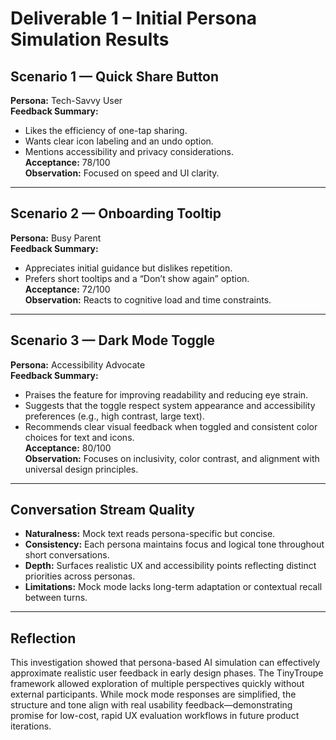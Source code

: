 # Deliverable 1 – Initial Persona Simulation Results

## Scenario 1 — Quick Share Button
**Persona:** Tech-Savvy User  
**Feedback Summary:**  
- Likes the efficiency of one-tap sharing.  
- Wants clear icon labeling and an undo option.  
- Mentions accessibility and privacy considerations.  
**Acceptance:** 78/100  
**Observation:** Focused on speed and UI clarity.

---

## Scenario 2 — Onboarding Tooltip
**Persona:** Busy Parent  
**Feedback Summary:**  
- Appreciates initial guidance but dislikes repetition.  
- Prefers short tooltips and a “Don’t show again” option.  
**Acceptance:** 72/100  
**Observation:** Reacts to cognitive load and time constraints.

---

## Scenario 3 — Dark Mode Toggle
**Persona:** Accessibility Advocate  
**Feedback Summary:**  
- Praises the feature for improving readability and reducing eye strain.  
- Suggests that the toggle respect system appearance and accessibility preferences (e.g., high contrast, large text).  
- Recommends clear visual feedback when toggled and consistent color choices for text and icons.  
**Acceptance:** 80/100  
**Observation:** Focuses on inclusivity, color contrast, and alignment with universal design principles.

---

## Conversation Stream Quality
- **Naturalness:** Mock text reads persona-specific but concise.  
- **Consistency:** Each persona maintains focus and logical tone throughout short conversations.  
- **Depth:** Surfaces realistic UX and accessibility points reflecting distinct priorities across personas.  
- **Limitations:** Mock mode lacks long-term adaptation or contextual recall between turns.  

---

## Reflection
This investigation showed that persona-based AI simulation can effectively approximate realistic user feedback in early design phases. The TinyTroupe framework allowed exploration of multiple perspectives quickly without external participants. While mock mode responses are simplified, the structure and tone align with real usability feedback—demonstrating promise for low-cost, rapid UX evaluation workflows in future product iterations.
